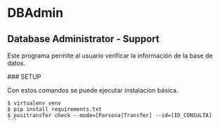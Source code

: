 # DBAdmin
## Database Administrator - Support

Este programa permite al usuario verificar la información de la base de datos.

### SETUP

Con estos comandos se puede ejecutar instalacion básica.

```
$ virtualenv venv
$ pip install requirements.txt
$ positransfer check --mode=[Persona|Transfer] --id=[ID_CONSULTA]
´´´

